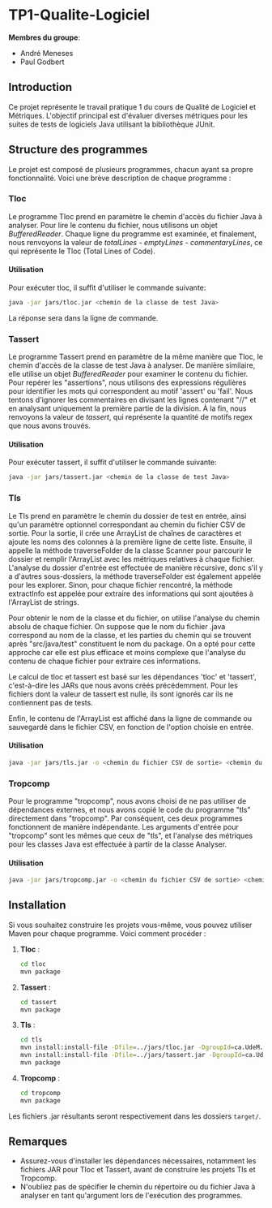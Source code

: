 # TP1-Qualite-Logiciel

**Membres du groupe**:
- André Meneses
- Paul Godbert

## Introduction

Ce projet représente le travail pratique 1 du cours de Qualité de Logiciel et Métriques. L'objectif principal est d'évaluer diverses métriques pour les suites de tests de logiciels Java utilisant la bibliothèque JUnit.

## Structure des programmes
Le projet est composé de plusieurs programmes, chacun ayant sa propre fonctionnalité. Voici une brève description de chaque programme :

### Tloc

Le programme Tloc prend en paramètre le chemin d'accès du fichier Java à analyser. Pour lire le contenu du fichier, nous utilisons un objet *BufferedReader*. Chaque ligne du programme est examinée, et finalement, nous renvoyons la valeur de *totalLines - emptyLines - commentaryLines*, ce qui représente le Tloc (Total Lines of Code).

#### Utilisation

Pour exécuter tloc, il suffit d'utiliser le commande suivante:

```sh
java -jar jars/tloc.jar <chemin de la classe de test Java>
```

La réponse sera dans la ligne de commande. 

### Tassert
Le programme Tassert prend en paramètre de la même manière que Tloc, le chemin d'accès de la classe de test Java à analyser. De manière similaire, elle utilise un objet *BufferedReader* pour examiner le contenu du fichier. Pour repérer les "assertions", nous utilisons des expressions régulières pour identifier les mots qui correspondent au motif 'assert' ou 'fail'. Nous tentons d'ignorer les commentaires en divisant les lignes contenant "//" et en analysant uniquement la première partie de la division. À la fin, nous renvoyons la valeur de *tassert*, qui représente la quantité de motifs regex que nous avons trouvés.

#### Utilisation

Pour exécuter tassert, il suffit d'utiliser le commande suivante:
```sh
java -jar jars/tassert.jar <chemin de la classe de test Java>
```
### Tls

Le Tls prend en paramètre le chemin du dossier de test en entrée, ainsi qu'un paramètre optionnel correspondant au chemin du fichier CSV de sortie. Pour la sortie, il crée une ArrayList de chaînes de caractères et ajoute les noms des colonnes à la première ligne de cette liste. Ensuite, il appelle la méthode traverseFolder de la classe Scanner pour parcourir le dossier et remplir l'ArrayList avec les métriques relatives à chaque fichier. L'analyse du dossier d'entrée est effectuée de manière récursive, donc s'il y a d'autres sous-dossiers, la méthode traverseFolder est également appelée pour les explorer. Sinon, pour chaque fichier rencontré, la méthode extractInfo est appelée pour extraire des informations qui sont ajoutées à l'ArrayList de strings.

Pour obtenir le nom de la classe et du fichier, on utilise l'analyse du chemin absolu de chaque fichier. On suppose que le nom du fichier .java correspond au nom de la classe, et les parties du chemin qui se trouvent après "src/java/test" constituent le nom du package. On a opté pour cette approche car elle est plus efficace et moins complexe que l'analyse du contenu de chaque fichier pour extraire ces informations.

Le calcul de tloc et tassert est basé sur les dépendances 'tloc' et 'tassert', c'est-à-dire les JARs que nous avons créés précédemment. Pour les fichiers dont la valeur de tassert est nulle, ils sont ignorés car ils ne contiennent pas de tests.

Enfin, le contenu de l'ArrayList est affiché dans la ligne de commande ou sauvegardé dans le fichier CSV, en fonction de l'option choisie en entrée.

#### Utilisation
```sh
java -jar jars/tls.jar -o <chemin du fichier CSV de sortie> <chemin du répertoire de test Java>
```

### Tropcomp
Pour le programme "tropcomp", nous avons choisi de ne pas utiliser de dépendances externes, et nous avons copié le code du programme "tls" directement dans "tropcomp". Par conséquent, ces deux programmes fonctionnent de manière indépendante. Les arguments d'entrée pour "tropcomp" sont les mêmes que ceux de "tls", et l'analyse des métriques pour les classes Java est effectuée à partir de la classe Analyser.

#### Utilisation
```sh
java -jar jars/tropcomp.jar -o <chemin du fichier CSV de sortie> <chemin du répertoire de test Java>
```
## Installation

Si vous souhaitez construire les projets vous-même, vous pouvez utiliser Maven pour chaque programme. Voici comment procéder :

1. **Tloc** :
   ```sh
   cd tloc
   mvn package
   ```

2. **Tassert** :
   ```sh
   cd tassert
   mvn package
   ```

3. **Tls** :
   ```sh
   cd tls
   mvn install:install-file -Dfile=../jars/tloc.jar -DgroupId=ca.UdeM.Informatique -DartifactId=tloc -Dversion=0.1.0 -Dpackaging=jar
   mvn install:install-file -Dfile=../jars/tassert.jar -DgroupId=ca.UdeM.Informatique -DartifactId=tassert -Dversion=0.1.0 -Dpackaging=jar
   mvn package
   ```

4. **Tropcomp** :
   ```sh
   cd tropcomp
   mvn package
   ```

Les fichiers .jar résultants seront respectivement dans les dossiers `target/`.

## Remarques

- Assurez-vous d'installer les dépendances nécessaires, notamment les fichiers JAR pour Tloc et Tassert, avant de construire les projets Tls et Tropcomp.
- N'oubliez pas de spécifier le chemin du répertoire ou du fichier Java à analyser en tant qu'argument lors de l'exécution des programmes.

